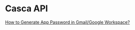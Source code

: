# Casca API

[How to Generate App Password in Gmail/Google Workspace?](https://youtu.be/lSURGX0JHbA)
